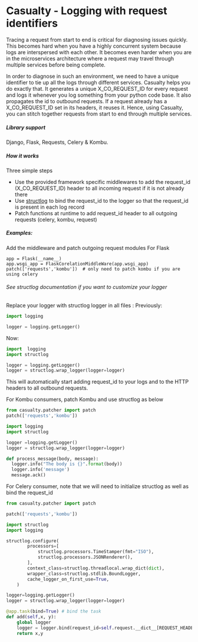 # Casualty - Logging with request identifiers
Tracing a request from start to end is critical for diagnosing issues quickly. This becomes hard when you have a highly
concurrent system because logs are interspersed with each other. It becomes even harder when you are in the microservices
architecture where a request may travel through multiple services before being complete. 

In order to diagnose in such an environment, we need to have a unique identifier to tie up all the logs through different
services. Casualty helps you do exactly that. It generates a unique X_CO_REQUEST_ID for every request and logs it whenever
you log something from your python code base. It also propagates the id to outbound requests. If a request already has 
a X_CO_REQUEST_ID set in its headers, it reuses it. Hence, using Casualty, you can stitch together requests from start 
to end through multiple services.

##### Library support
Django, Flask, Requests, Celery & Kombu. 

##### How it works
Three simple steps
-   Use the provided framework specific middlewares to add the request_id (X_CO_REQUEST_ID) header to all incoming request if it is not already there
-   Use [structlog](https://github.com/hynek/structlog) to bind the request_id to the logger so that the request_id is present in each log record
-   Patch functions at runtime to add request_id header to all outgoing requests (celery, kombu, request)



##### Examples:
Add the middleware and patch outgoing request modules
For Flask
```
app = Flask(__name__)
app.wsgi_app = FlaskCorelationMiddleWare(app.wsgi_app)
patch(['requests','kombu'])  # only need to patch kombu if you are using celery 
```

###### See structlog documentation if you want to customize your logger
Replace your logger with structlog logger in all files :
Previously:
```python
import logging

logger = logging.getLogger()
```
Now:
```python
import  logging
import structlog

logger = logging.getLogger()
logger = structlog.wrap_logger(logger=logger)
```

This will automatically start adding request_id to your logs and to the HTTP headers to all outbound requests.

For Kombu consumers, patch Kombu and use structlog as below
```python
from casualty.patcher import patch 
patch(['requests','kombu']) 
```

```python
import logging
import structlog

logger =logging.getLogger()
logger = structlog.wrap_logger(logger=logger)

def process_message(body, message):
  logger.info("The body is {}".format(body))
  logger.info('message')
  message.ack()
```

For Celery consumer, note that we will need to initialize structlog as well as bind the request_id 

```python
from casualty.patcher import patch 

patch(['requests','kombu']) 
```

```python
import structlog
import logging

structlog.configure(
        processors=[
            structlog.processors.TimeStamper(fmt="ISO"),
            structlog.processors.JSONRenderer(),
        ],
        context_class=structlog.threadlocal.wrap_dict(dict),
        wrapper_class=structlog.stdlib.BoundLogger,
        cache_logger_on_first_use=True,
    )

logger=logging.getLogger()
logger = structlog.wrap_logger(logger=logger)

@app.task(bind=True) # bind the task
def add(self,x, y):
    global logger
    logger = logger.bind(request_id=self.request.__dict__[REQUEST_HEADER])
    return x,y
```




